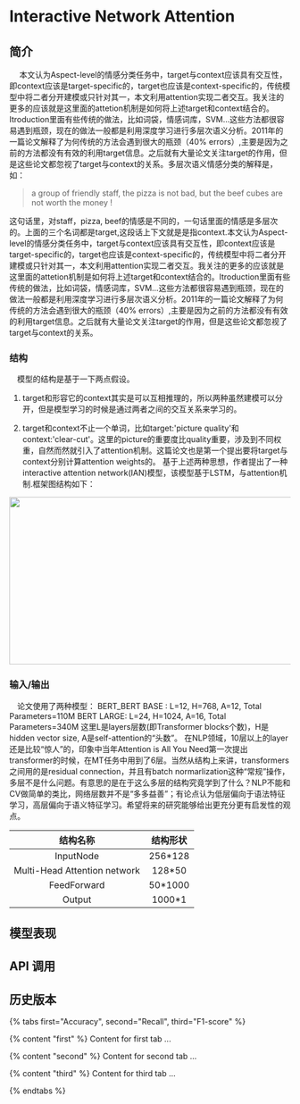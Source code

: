 
<span id='title' ></span>

# Interactive Network Attention

## 简介


&#8195; 本文认为Aspect-level的情感分类任务中，target与context应该具有交互性，即context应该是target-specific的，target也应该是context-specific的，传统模型中将二者分开建模或只针对其一，本文利用attention实现二者交互。我关注的更多的应该就是这里面的attetion机制是如何将上述target和context结合的。Itroduction里面有些传统的做法，比如词袋，情感词库，SVM...这些方法都很容易遇到瓶颈，现在的做法一般都是利用深度学习进行多层次语义分析。2011年的一篇论文解释了为何传统的方法会遇到很大的瓶颈（40% errors）,主要是因为之前的方法都没有有效的利用target信息。之后就有大量论文关注target的作用，但是这些论文都忽视了target与context的关系。多层次语义情感分类的解释是，如：

> a group of friendly staff, the pizza is not bad, but the beef cubes are not worth the money !

这句话里，对staff，pizza, beef的情感是不同的，一句话里面的情感是多层次的。上面的三个名词都是target,这段话上下文就是是指context.本文认为Aspect-level的情感分类任务中，target与context应该具有交互性，即context应该是target-specific的，target也应该是context-specific的，传统模型中将二者分开建模或只针对其一，本文利用attention实现二者交互。我关注的更多的应该就是这里面的attetion机制是如何将上述target和context结合的。Itroduction里面有些传统的做法，比如词袋，情感词库，SVM...这些方法都很容易遇到瓶颈，现在的做法一般都是利用深度学习进行多层次语义分析。2011年的一篇论文解释了为何传统的方法会遇到很大的瓶颈（40% errors）,主要是因为之前的方法都没有有效的利用target信息。之后就有大量论文关注target的作用，但是这些论文都忽视了target与context的关系。

### 结构
&#8195;模型的结构是基于一下两点假设。

1. target和形容它的context其实是可以互相推理的，所以两种虽然建模可以分开，但是模型学习的时候是通过两者之间的交互关系来学习的。

2. target和context不止一个单词，比如target:'picture quality'和context:'clear-cut'。这里的picture的重要度比quality重要，涉及到不同权重，自然而然就引入了attention机制。这篇论文也是第一个提出要将target与context分别计算attention weights的。
基于上述两种思想，作者提出了一种interactive attention network(IAN)模型，该模型基于LSTM，与attention机制.框架图结构如下：
<p align="center">
<img src = "https://www.zdnet.com/a/hub/i/r/2019/05/07/fb5e6782-24c1-424b-af2d-2a942cc97346/resize/1200xauto/8e7b82926590d7ec3a8a7288d7813252/gpt-model-open-ai-2018.png" class="center" width=600 height=300>
</p>





### 输入/输出
&#8195;论文使用了两种模型： BERT_BERT BASE​ : L=12, H=768, A=12, Total Parameters=110M BERT LARGE: L=24, H=1024, A=16, Total Parameters=340M 这里L是layers层数(即Transformer blocks个数)，H是hidden vector size, A是self-attention的“头数”。 在NLP领域，10层以上的layer还是比较“惊人”的，印象中当年Attention is All You Need第一次提出transformer的时候，在MT任务中用到了6层。当然从结构上来讲，transformers之间用的是residual connection，并且有batch normarlization这种“常规”操作，多层不是什么问题。有意思的是在于这么多层的结构究竟学到了什么？NLP不能和CV做简单的类比，网络层数并不是“多多益善”；有论点认为低层偏向于语法特征学习，高层偏向于语义特征学习。希望将来的研究能够给出更充分更有启发性的观点。

|               结构名称       | 结构形状 |
|:----------------------------:|:--------:|
| InputNode                    | 256*128  |
| Multi-Head Attention network | 128*50   |
| FeedForward                  | 50*1000  |
| Output                       | 1000*1   |

## 模型表现


## API 调用

## 历史版本

{% tabs first="Accuracy", second="Recall", third="F1-score" %}

{% content "first" %}
Content for first tab ...

{% content "second" %}
Content for second tab ...

{% content "third" %}
Content for third tab ...

{% endtabs %}
